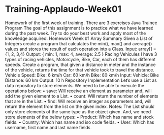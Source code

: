 # Training-Applaudo-Week01
Homework of the first week of training. There are 3 exercises
Java Trainee Program
The goal of this assignment is to practice what we have learned during the past week. Try to do your
best work and apply most of the knowledge acquired.
Homework Week #1
Array Summary
Given a List of Integers create a program that calculates the min(), max() and average() values and
stores the result of each operation into a Class.
Input:
array[] = {1, 2, 3,4}
Output:
{
 min: 1,
 max: 4,
 average: 2.5
}
Racing Vehicules
I have 3 types of racing vehicles, Motorcycle, Bike, Car, each of them has different speeds.
Create a program, that given a distance in meter and the instance of the vehicle, returns the time for
that vehicle took to travel the distance.
Vehicle Speed:
Bike: 6 km/h
Car: 60 km/h
Bike: 80 km/h
Input:
Vehicle: Bike
Distance: 60 km
Output:
10 h
Repository Implementation
Let’s use a List as data repository to store elements.
We need to be able to execute the operations below:
• save: Will receive an element as parameter and, will add the given element to a List.
• count: Will return the number of elements that are in the List.
• find: Will receive an integer as parameters and, will return the element from the list on the
given index.
Notes: The List should only store elements of the same type as the object given.
And, we need store elements of the below types:
• Product: Which has name and stock fields.
• Country: Which has name and iso code fields.
• User: Which has username, first name and last name fields.
